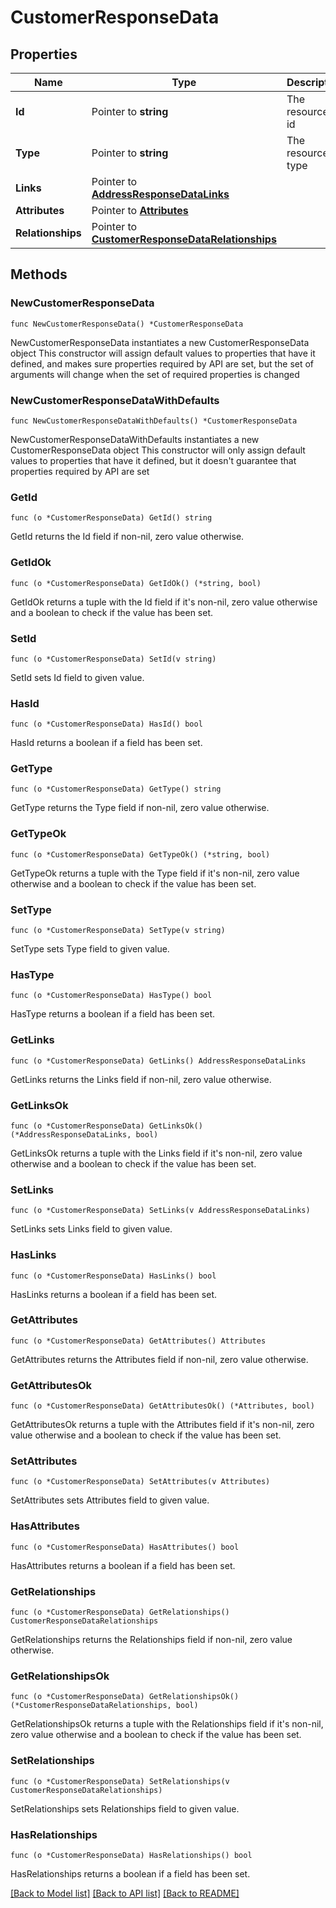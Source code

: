# CustomerResponseData

## Properties

Name | Type | Description | Notes
------------ | ------------- | ------------- | -------------
**Id** | Pointer to **string** | The resource&#39;s id | [optional] 
**Type** | Pointer to **string** | The resource&#39;s type | [optional] 
**Links** | Pointer to [**AddressResponseDataLinks**](AddressResponseDataLinks.md) |  | [optional] 
**Attributes** | Pointer to [**Attributes**](Attributes.md) |  | [optional] 
**Relationships** | Pointer to [**CustomerResponseDataRelationships**](CustomerResponseDataRelationships.md) |  | [optional] 

## Methods

### NewCustomerResponseData

`func NewCustomerResponseData() *CustomerResponseData`

NewCustomerResponseData instantiates a new CustomerResponseData object
This constructor will assign default values to properties that have it defined,
and makes sure properties required by API are set, but the set of arguments
will change when the set of required properties is changed

### NewCustomerResponseDataWithDefaults

`func NewCustomerResponseDataWithDefaults() *CustomerResponseData`

NewCustomerResponseDataWithDefaults instantiates a new CustomerResponseData object
This constructor will only assign default values to properties that have it defined,
but it doesn't guarantee that properties required by API are set

### GetId

`func (o *CustomerResponseData) GetId() string`

GetId returns the Id field if non-nil, zero value otherwise.

### GetIdOk

`func (o *CustomerResponseData) GetIdOk() (*string, bool)`

GetIdOk returns a tuple with the Id field if it's non-nil, zero value otherwise
and a boolean to check if the value has been set.

### SetId

`func (o *CustomerResponseData) SetId(v string)`

SetId sets Id field to given value.

### HasId

`func (o *CustomerResponseData) HasId() bool`

HasId returns a boolean if a field has been set.

### GetType

`func (o *CustomerResponseData) GetType() string`

GetType returns the Type field if non-nil, zero value otherwise.

### GetTypeOk

`func (o *CustomerResponseData) GetTypeOk() (*string, bool)`

GetTypeOk returns a tuple with the Type field if it's non-nil, zero value otherwise
and a boolean to check if the value has been set.

### SetType

`func (o *CustomerResponseData) SetType(v string)`

SetType sets Type field to given value.

### HasType

`func (o *CustomerResponseData) HasType() bool`

HasType returns a boolean if a field has been set.

### GetLinks

`func (o *CustomerResponseData) GetLinks() AddressResponseDataLinks`

GetLinks returns the Links field if non-nil, zero value otherwise.

### GetLinksOk

`func (o *CustomerResponseData) GetLinksOk() (*AddressResponseDataLinks, bool)`

GetLinksOk returns a tuple with the Links field if it's non-nil, zero value otherwise
and a boolean to check if the value has been set.

### SetLinks

`func (o *CustomerResponseData) SetLinks(v AddressResponseDataLinks)`

SetLinks sets Links field to given value.

### HasLinks

`func (o *CustomerResponseData) HasLinks() bool`

HasLinks returns a boolean if a field has been set.

### GetAttributes

`func (o *CustomerResponseData) GetAttributes() Attributes`

GetAttributes returns the Attributes field if non-nil, zero value otherwise.

### GetAttributesOk

`func (o *CustomerResponseData) GetAttributesOk() (*Attributes, bool)`

GetAttributesOk returns a tuple with the Attributes field if it's non-nil, zero value otherwise
and a boolean to check if the value has been set.

### SetAttributes

`func (o *CustomerResponseData) SetAttributes(v Attributes)`

SetAttributes sets Attributes field to given value.

### HasAttributes

`func (o *CustomerResponseData) HasAttributes() bool`

HasAttributes returns a boolean if a field has been set.

### GetRelationships

`func (o *CustomerResponseData) GetRelationships() CustomerResponseDataRelationships`

GetRelationships returns the Relationships field if non-nil, zero value otherwise.

### GetRelationshipsOk

`func (o *CustomerResponseData) GetRelationshipsOk() (*CustomerResponseDataRelationships, bool)`

GetRelationshipsOk returns a tuple with the Relationships field if it's non-nil, zero value otherwise
and a boolean to check if the value has been set.

### SetRelationships

`func (o *CustomerResponseData) SetRelationships(v CustomerResponseDataRelationships)`

SetRelationships sets Relationships field to given value.

### HasRelationships

`func (o *CustomerResponseData) HasRelationships() bool`

HasRelationships returns a boolean if a field has been set.


[[Back to Model list]](../README.md#documentation-for-models) [[Back to API list]](../README.md#documentation-for-api-endpoints) [[Back to README]](../README.md)


